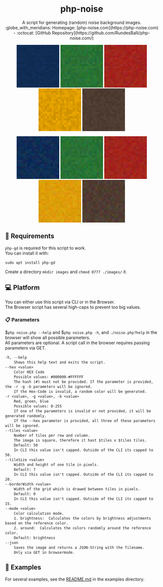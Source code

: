 <h1 align="center">php-noise</h1>
<p align="center">A script for generating (random) noise background images.  
:globe_with_meridians: Homepage: [php-noise.com](https://php-noise.com) - :octocat: [GitHub Repository](https://github.com/RundesBalli/php-noise.com/)</p>  

<p align="center">
<img src="/examples/noise_1.png?raw=true"> 
<img src="/examples/noise_2.png?raw=true"> 
<img src="/examples/noise_3.png?raw=true"> 
<img src="/examples/noise_4.png?raw=true"> 
<img src="/examples/noise_5.png?raw=true">
</p>
<p align="center">
<img src="/examples/noise_11.png?raw=true"> 
<img src="/examples/noise_22.png?raw=true"> 
<img src="/examples/noise_33.png?raw=true"> 
<img src="/examples/noise_44.png?raw=true"> 
<img src="/examples/noise_55.png?raw=true">
</p>

## :wrench: Requirements
`php-gd` is required for this script to work.  
You can install it with:  
```
sudo apt install php-gd
```
Create a directory `mkdir images` and `chmod 0777 ./images/` it.

## :computer: Platform
You can either use this script via CLI or in the Browser.  
The Browser script has several high-caps to prevent too big values.  

### :clipboard: Parameters
$`php noise.php --help` and $`php noise.php -h`, and `./noise.php?help` in the browser will show all possible parameters.  
All parameters are optional. A script call in the browser requires passing parameters via GET.

```
-h, --help
	Shows this help text and exits the script.
--hex <value>
	Color HEX Code
	Possible values: #000000-#FFFFFF
	The hash (#) must not be provided. If the parameter is provided, the -r -g -b parameters will be ignored.
	If the Hex-Code is invalid, a random color will be generated.
-r <value>, -g <value>, -b <value>
	Red, green, blue
	Possible values: 0-255
	If one of the parameters is invalid or not provided, it will be generated randomly.
	If the --hex parameter is provided, all three of these parameters will be ignored.
--tiles <value>
	Number of tiles per row and column.
	The image is square, therefore it hast $tiles x $tiles tiles.
	Default: 50
	In CLI this value isn't capped. Outside of the CLI its capped to 50.
--tileSize <value>
	Width and height of one tile in pixels.
	Default: 7
	In CLI this value isn't capped. Outside of the CLI its capped to 20.
--borderWidth <value>
	Width of the grid which is drawed between tiles in pixels.
	Default: 0
	In CLI this value isn't capped. Outside of the CLI its capped to 15.
--mode <value>
	Color calculation mode.
	1. brightness:	Calculates the colors by brightness adjustments based on the reference color.
	2. around:	Calculates the colors randomly around the reference color.
	Default: brightness
--json
	Saves the image and returns a JSON-String with the filename.
	Only via GET in browsermode.
```

## :bookmark_tabs: Examples
For several examples, see the [README.md](https://github.com/RundesBalli/php-noise/blob/master/examples/README.md) in the examples directory.
